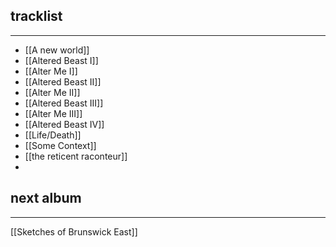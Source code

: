 ## tracklist
___
- [[A new world]]
- [[Altered Beast I]]
- [[Alter Me I]]
- [[Altered Beast II]]
- [[Alter Me II]]
- [[Altered Beast III]]
- [[Alter Me III]]
- [[Altered Beast IV]]
- [[Life/Death]]
- [[Some Context]]
- [[the reticent raconteur]]
- 
## next album
___
[[Sketches of Brunswick East]]
